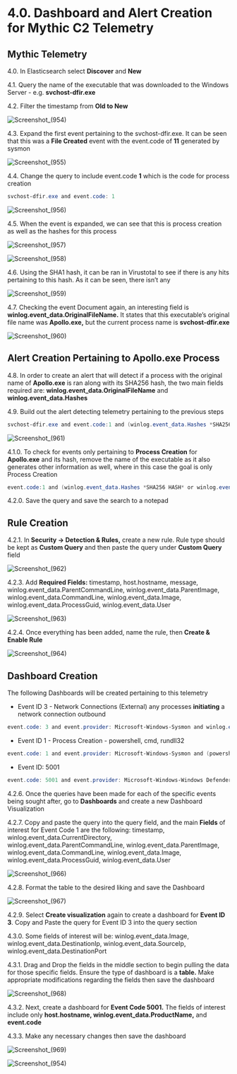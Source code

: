 # 4.0. Dashboard and Alert Creation for Mythic C2 Telemetry

## Mythic Telemetry

4.0. In Elasticsearch select **Discover** and **New** 

4.1. Query the name of the executable that was downloaded to the Windows Server - e.g. **svchost-dfir.exe**

4.2. Filter the timestamp from **Old to New** 

![Screenshot_(954)](https://github.com/user-attachments/assets/efce6dca-4a8f-4b5c-a3c1-5ab189ebed09)

4.3. Expand the first event pertaining to the svchost-dfir.exe. It can be seen that this was a **File Created** event with the event.code of **11** generated by sysmon

![Screenshot_(955)](https://github.com/user-attachments/assets/15e4cffb-9b06-43db-8dc5-afefb9c84569)

4.4. Change the query to include event.code **1** which is the code for process creation

```powershell
svchost-dfir.exe and event.code: 1 
```

![Screenshot_(956)](https://github.com/user-attachments/assets/b3234ad9-d4db-44df-8464-9e1461176f1e)

4.5. When the event is expanded, we can see that this is process creation as well as the hashes for this process

![Screenshot_(957)](https://github.com/user-attachments/assets/427c5b9e-aeba-41ad-9c13-0b4193b26fce)

![Screenshot_(958)](https://github.com/user-attachments/assets/acf20f1e-cb09-4b7f-a953-6c9fbbb9b4df)

4.6. Using the SHA1 hash, it can be ran in Virustotal to see if there is any hits pertaining to this hash. As it can be seen, there isn’t any 

![Screenshot_(959)](https://github.com/user-attachments/assets/6ea2e75f-fa33-4a8b-9d43-7b98f523d4a2)

4.7. Checking the event Document again, an interesting field is **winlog.event_data.OriginalFileName.** It states that this executable’s original file name was **Apollo.exe,** but the current process name is **svchost-dfir.exe**

![Screenshot_(960)](https://github.com/user-attachments/assets/06357f29-479a-4144-aa1f-1c9327a2944e)

## Alert Creation Pertaining to Apollo.exe Process

4.8. In order to create an alert that will detect if a process with the original name of **Apollo.exe** is ran along with its SHA256 hash, the two main fields required are: **winlog.event_data.OriginalFileName** and **winlog.event_data.Hashes**

4.9. Build out the alert detecting telemetry pertaining to the previous steps

```powershell
svchost-dfir.exe and event.code:1 and (winlog.event_data.Hashes *SHA256 HASH* or winlog.event_data.OriginalFileName: Apollo.exe)
```

![Screenshot_(961)](https://github.com/user-attachments/assets/dd630c68-5a40-451a-b780-3f44fbcbad00)

4.1.0. To check for events only pertaining to **Process Creation** for **Apollo.exe** and its hash, remove the name of the executable as it also generates other information as well, where in this case the goal is only Process Creation

```powershell
event.code:1 and (winlog.event_data.Hashes *SHA256 HASH* or winlog.event_data.OriginalFileName: Apollo.exe)
```

4.2.0. Save the query and save the search to a notepad

## Rule Creation

4.2.1. In **Security → Detection & Rules,** create a new rule. Rule type should be kept as **Custom Query** and then paste the query under **Custom Query** field

![Screenshot_(962)](https://github.com/user-attachments/assets/7208c066-f813-43de-89ee-498bd6ebc1b5)

4.2.3. Add **Required Fields:** timestamp, host.hostname, message, winlog.event_data.ParentCommandLine, winlog.event_data.ParentImage, winlog.event_data.CommandLine, winlog.event_data.Image, winlog.event_data.ProcessGuid, winlog.event_data.User

![Screenshot_(963)](https://github.com/user-attachments/assets/c4f9522b-a0fe-416e-a921-93b84b6a59c3)

4.2.4. Once everything has been added, name the rule, then **Create & Enable Rule**

![Screenshot_(964)](https://github.com/user-attachments/assets/8f593223-c4aa-401c-a844-6b179376d895)

## Dashboard Creation

The following Dashboards will be created pertaining to this telemetry

- Event ID 3 - Network Connections (External) any processes **initiating** a network connection outbound

```powershell
event.code: 3 and event.provider: Microsoft-Windows-Sysmon and winlog.event_data.Initiated: true 
```

- Event ID 1 - Process Creation - powershell, cmd, rundll32

```powershell
event.code: 1 and event.provider: Microsoft-Windows-Sysmon and (powershell or cmd or rundll32)
```

- Event ID: 5001

```powershell
event.code: 5001 and event.provider: Microsoft-Windows-Windows Defender
```

4.2.6. Once the queries have been made for each of the specific events being sought after, go to **Dashboards** and create a new Dashboard Visualization

4.2.7. Copy and paste the query into the query field, and the main **Fields** of interest for Event Code 1 are the following: timestamp, winlog.event_data.CurrentDirectory, winlog.event_data.ParentCommandLine, winlog.event_data.ParentImage, winlog.event_data.CommandLine, winlog.event_data.Image, winlog.event_data.ProcessGuid, winlog.event_data.User

![Screenshot_(966)](https://github.com/user-attachments/assets/be109708-2973-44da-9189-c486d12b61e7)

4.2.8. Format the table to the desired liking and save the Dashboard

![Screenshot_(967)](https://github.com/user-attachments/assets/614f8663-38ae-4d0a-b5f1-ce366dec264b)

4.2.9. Select **Create visualization** again to create a dashboard for **Event ID 3**. Copy and Paste the query for Event ID 3 into the query section

4.3.0. Some fields of interest will be:  winlog.event_data.Image, winlog.event_data.DestinationIp, winlog.event_data.SourceIp, winlog.event_data.DestinationPort

4.3.1. Drag and Drop the fields in the middle section to begin pulling the data for those specific fields. Ensure the type of dashboard is a **table.** Make appropriate modifications regarding the fields then save the dashboard

![Screenshot_(968)](https://github.com/user-attachments/assets/9a0c5b6c-fc14-4de5-8992-6fa1de040ade)

4.3.2. Next, create a dashboard for **Event Code 5001.** The fields of interest include only **host.hostname, winlog.event_data.ProductName,** and **event.code**

4.3.3. Make any necessary changes then save the dashboard 

![Screenshot_(969)](https://github.com/user-attachments/assets/26994dc3-4220-4b75-99de-c438e4baaa60)

![Screenshot_(954)](https://github.com/user-attachments/assets/208756e1-18f2-45a3-bdbe-2cdba3672295)

